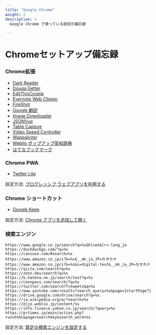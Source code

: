```yaml
---
title: "Google Chrome"
weight: 2
description: >
  Google Chrome で使っている設定の備忘録

---
```


# Chromeセットアップ備忘録

### Chrome拡張

- [Dark Reader](https://chrome.google.com/webstore/detail/dark-reader/eimadpbcbfnmbkopoojfekhnkhdbieeh?hl=ja)
- [Douga Getter](https://chrome.google.com/webstore/detail/douga-getter/hhbcihapcmaemjinlbgafnjjihbdmjnf?hl=ja)
- [EditThisCookie](https://chrome.google.com/webstore/detail/editthiscookie/fngmhnnpilhplaeedifhccceomclgfbg?hl=ja)
- [Evernote Web Clipper](https://chrome.google.com/webstore/detail/evernote-web-clipper/pioclpoplcdbaefihamjohnefbikjilc?hl=ja)
- [FireShot](https://chrome.google.com/webstore/detail/take-webpage-screenshots/mcbpblocgmgfnpjjppndjkmgjaogfceg?hl=ja)
- [Google 翻訳](https://chrome.google.com/webstore/detail/google-translate/aapbdbdomjkkjkaonfhkkikfgjllcleb?hl=ja)
- [Image Downloader](https://chrome.google.com/webstore/detail/image-downloader/cnpniohnfphhjihaiiggeabnkjhpaldj?hl=ja&)
- [JSONVue](https://chrome.google.com/webstore/detail/jsonvue/chklaanhfefbnpoihckbnefhakgolnmc?hl=ja)
- [Table Capture](https://chrome.google.com/webstore/detail/table-capture/iebpjdmgckacbodjpijphcplhebcmeop?hl=ja)
- [Video Speed Controller](https://chrome.google.com/webstore/detail/video-speed-controller/nffaoalbilbmmfgbnbgppjihopabppdk?hl=ja)
- [Wappalyzer](https://chrome.google.com/webstore/detail/wappalyzer-technology-pro/gppongmhjkpfnbhagpmjfkannfbllamg?hl=ja)
- [Weblio ポップアップ英和辞典](https://chrome.google.com/webstore/detail/weblio%E3%83%9D%E3%83%83%E3%83%97%E3%82%A2%E3%83%83%E3%83%97%E8%8B%B1%E5%92%8C%E8%BE%9E%E5%85%B8/oingodpdjohhkelnginmkagmkbplgema?hl=ja)
- [はてなブックマーク](https://chrome.google.com/webstore/detail/%E3%81%AF%E3%81%A6%E3%81%AA%E3%83%96%E3%83%83%E3%82%AF%E3%83%9E%E3%83%BC%E3%82%AF/dnlfpnhinnjdgmjfpccajboogcjocdla?hl=ja)

### Chrome PWA

- [Twitter Lite](https://mobile.twitter.com/)

設定方法: [プログレッシブ ウェブアプリを利用する](https://support.google.com/chrome/answer/9658361?hl=ja&co=GENIE.Platform%3DDesktop)

### Chrome ショートカット

- [Google Keep](https://keep.google.com/)

設定方法: [Chrome アプリを追加して開く](https://support.google.com/chrome_webstore/answer/3060053?hl=ja)

### 検索エンジン

```
https://www.google.co.jp/search?q=%s&hl=en&lr=-lang_ja
https://duckduckgo.com/?q=%s
https://caniuse.com/#search=%s
https://www.amazon.co.jp/s?k=%s&__mk_ja_JP=カタカナ
https://www.amazon.co.jp/s?k=%s&i=digital-text&__mk_ja_JP=カタカナ
https://qiita.com/search?q=%s
https://zenn.dev/search?q=%s
https://b.hatena.ne.jp/search/text?q=%s
https://connpass.com/search/?q=%s
https://twitter.com/search?f=tweets&q=%s
https://www.youtube.com/results?search_query=%s&page={startPage?}
https://drive.google.com/drive/search?q=%s
https://ja.wikipedia.org/w/?search=%s
https://ejje.weblio.jp/content/%s
https://info.finance.yahoo.co.jp/search/?query=%s
https://prtimes.jp/main/action.php?run=html&page=searchkey&search_word=%s
```

設定方法: [既定の検索エンジンを設定する](https://support.google.com/chrome/answer/95426)
